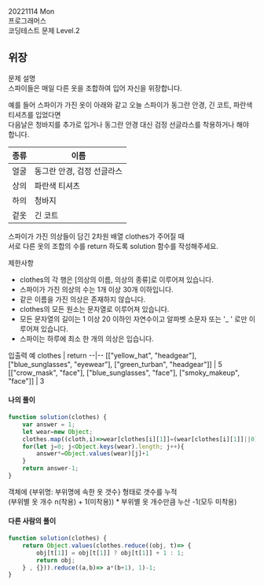 20221114 Mon  
프로그래머스  
코딩테스트 문제 Level.2  

위장
---
문제 설명  
스파이들은 매일 다른 옷을 조합하여 입어 자신을 위장합니다.  

예를 들어 스파이가 가진 옷이 아래와 같고 오늘 스파이가 동그란 안경, 긴 코트, 파란색 티셔츠를 입었다면  
다음날은 청바지를 추가로 입거나 동그란 안경 대신 검정 선글라스를 착용하거나 해야 합니다.  

종류 |	이름
--|--
얼굴	| 동그란 안경, 검정 선글라스
상의 |	파란색 티셔츠
하의	| 청바지
겉옷	| 긴 코트

스파이가 가진 의상들이 담긴 2차원 배열 clothes가 주어질 때  
서로 다른 옷의 조합의 수를 return 하도록 solution 함수를 작성해주세요.  

제한사항
- clothes의 각 행은 [의상의 이름, 의상의 종류]로 이루어져 있습니다.
- 스파이가 가진 의상의 수는 1개 이상 30개 이하입니다.
- 같은 이름을 가진 의상은 존재하지 않습니다.
- clothes의 모든 원소는 문자열로 이루어져 있습니다.
- 모든 문자열의 길이는 1 이상 20 이하인 자연수이고 알파벳 소문자 또는 '_ ' 로만 이루어져 있습니다.
- 스파이는 하루에 최소 한 개의 의상은 입습니다.

입출력 예
clothes |	return
--|--
[["yellow_hat", "headgear"], ["blue_sunglasses", "eyewear"], ["green_turban", "headgear"]]	| 5
[["crow_mask", "face"], ["blue_sunglasses", "face"], ["smoky_makeup", "face"]]	| 3

#### 나의 풀이
```jsx
function solution(clothes) {
    var answer = 1;
    let wear=new Object;
    clothes.map((cloth,i)=>wear[clothes[i][1]]=(wear[clothes[i][1]]||0)+1)
    for(let j=0; j<Object.keys(wear).length; j++){
        answer*=Object.values(wear)[j]+1
    }
    return answer-1;
}
```
객체에 {부위명: 부위명에 속한 옷 갯수} 형태로 갯수를 누적  
(부위별 옷 개수 n(착용) + 1(미착용)) * 부위별 옷 개수만큼 누산 -1(모두 미착용)  

#### 다른 사람의 풀이
```jsx
function solution(clothes) {
    return Object.values(clothes.reduce((obj, t)=> {
        obj[t[1]] = obj[t[1]] ? obj[t[1]] + 1 : 1;
        return obj;
    } , {})).reduce((a,b)=> a*(b+1), 1)-1;    
}
```
